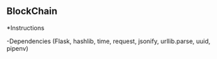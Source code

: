 ## BlockChain

*Instructions

  -Dependencies (Flask, hashlib, time, request, jsonify, urllib.parse, uuid, pipenv)
  
  
